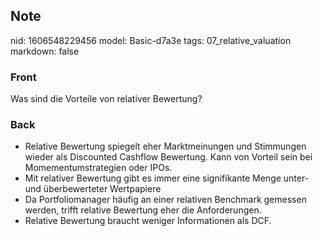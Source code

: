 ## Note
nid: 1606548229456
model: Basic-d7a3e
tags: 07_relative_valuation
markdown: false

### Front
<p>Was sind die Vorteile von relativer Bewertung?</p>

### Back
<div>
  <div>
    <ul>
      <li>Relative Bewertung spiegelt eher Marktmeinungen und
      Stimmungen wieder als Discounted Cashflow Bewertung. Kann von
      Vorteil sein bei Momementumstrategien oder IPOs.
      <li>Mit relativer Bewertung gibt es immer eine signifikante
      Menge unter- und überbewerteter Wertpapiere
      <li>Da Portfoliomanager häufig an einer relativen Benchmark
      gemessen werden, trifft relative Bewertung eher die
      Anforderungen.
      <li>Relative Bewertung braucht weniger Informationen als DCF.
    </ul>
  </div>
</div>
